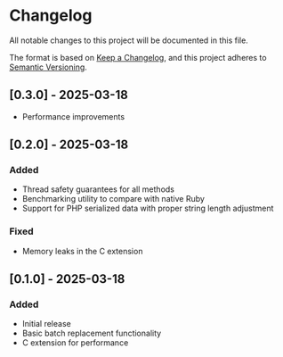# Changelog

All notable changes to this project will be documented in this file.

The format is based on [Keep a Changelog](https://keepachangelog.com/en/1.0.0/),
and this project adheres to [Semantic Versioning](https://semver.org/spec/v2.0.0.html).

## [0.3.0] - 2025-03-18
- Performance improvements

## [0.2.0] - 2025-03-18

### Added
- Thread safety guarantees for all methods
- Benchmarking utility to compare with native Ruby 
- Support for PHP serialized data with proper string length adjustment

### Fixed
- Memory leaks in the C extension

## [0.1.0] - 2025-03-18

### Added
- Initial release
- Basic batch replacement functionality
- C extension for performance 